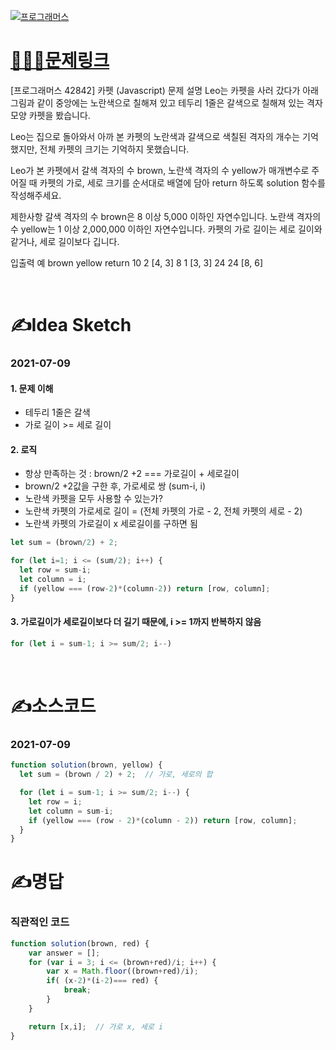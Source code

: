 [![프로그래머스](../프로그래머스표지.jpg)](https://programmers.co.kr/learn/courses/30/lessons/42842)
# [👩🏻‍💻문제링크](https://programmers.co.kr/learn/courses/30/lessons/42842)

[프로그래머스 42842] 카펫 (Javascript)
문제 설명
Leo는 카펫을 사러 갔다가 아래 그림과 같이 중앙에는 노란색으로 칠해져 있고 테두리 1줄은 갈색으로 칠해져 있는 격자 모양 카펫을 봤습니다.

Leo는 집으로 돌아와서 아까 본 카펫의 노란색과 갈색으로 색칠된 격자의 개수는 기억했지만, 전체 카펫의 크기는 기억하지 못했습니다.

Leo가 본 카펫에서 갈색 격자의 수 brown, 노란색 격자의 수 yellow가 매개변수로 주어질 때 카펫의 가로, 세로 크기를 순서대로 배열에 담아 return 하도록 solution 함수를 작성해주세요.

제한사항
갈색 격자의 수 brown은 8 이상 5,000 이하인 자연수입니다.
노란색 격자의 수 yellow는 1 이상 2,000,000 이하인 자연수입니다.
카펫의 가로 길이는 세로 길이와 같거나, 세로 길이보다 깁니다.

입출력 예
brown	yellow	return
10	2	[4, 3]
8	1	[3, 3]
24	24	[8, 6]

<br>

# ✍️Idea Sketch

### **2021-07-09**

#### 1. 문제 이해
- 테두리 1줄은 갈색
- 가로 길이 >= 세로 길이


#### 2. 로직 
- 항상 만족하는 것 : brown/2 +2 === 가로길이 + 세로길이 
- brown/2 +2값을 구한 후, 가로세로 쌍 (sum-i, i)
- 노란색 카펫을 모두 사용할 수 있는가?
- 노란색 카펫의 가로세로 길이 = (전체 카펫의 가로 - 2, 전체 카펫의 세로 - 2)
- 노란색 카펫의 가로길이 x 세로길이를 구하면 됨

```javascript
let sum = (brown/2) + 2;

for (let i=1; i <= (sum/2); i++) {
  let row = sum-i;
  let column = i;
  if (yellow === (row-2)*(column-2)) return [row, column];
}

```

#### 3. 가로길이가 세로길이보다 더 길기 때문에, i >= 1까지 반복하지 않음
```javascript
for (let i = sum-1; i >= sum/2; i--) 
```

<br>

# ✍️소스코드

### **2021-07-09**

```javascript
function solution(brown, yellow) {
  let sum = (brown / 2) + 2;  // 가로, 세로의 합

  for (let i = sum-1; i >= sum/2; i--) {
    let row = i;
    let column = sum-i;
    if (yellow === (row - 2)*(column - 2)) return [row, column];
  }
}
```

# ✍️명답

### **직관적인 코드**

```javascript
function solution(brown, red) {
    var answer = [];
    for (var i = 3; i <= (brown+red)/i; i++) {
        var x = Math.floor((brown+red)/i);
        if( (x-2)*(i-2)=== red) {
            break;
        }
    }

    return [x,i];  // 가로 x, 세로 i
}
```